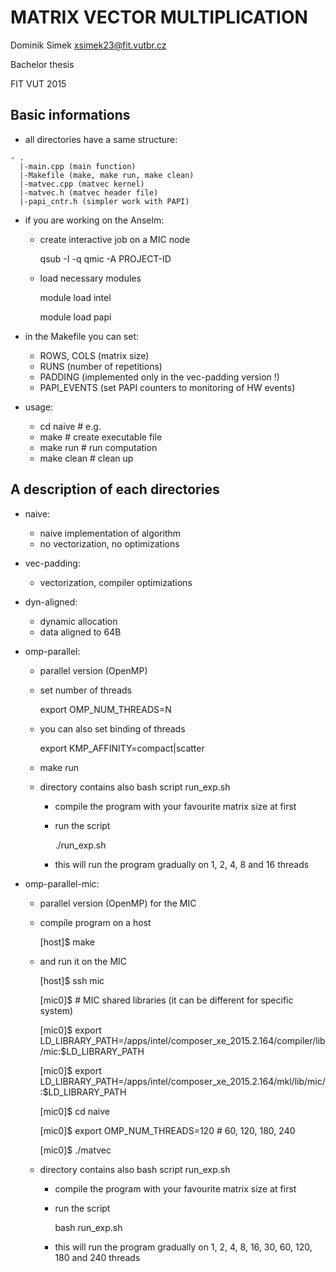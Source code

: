 # MATRIX VECTOR MULTIPLICATION

Dominik Simek <xsimek23@fit.vutbr.cz>

Bachelor thesis

FIT VUT 2015


## Basic informations

- all directories have a same structure:

~~~~
- .
  |-main.cpp (main function)
  |-Makefile (make, make run, make clean)
  |-matvec.cpp (matvec kernel)
  |-matvec.h (matvec header file)
  |-papi_cntr.h (simpler work with PAPI)
~~~~

- if you are working on the Anselm:
    - create interactive job on a MIC node

        qsub -I -q qmic -A PROJECT-ID

    - load necessary modules

        module load intel

        module load papi

- in the Makefile you can set:
    - ROWS, COLS (matrix size)
    - RUNS (number of repetitions)
    - PADDING (implemented only in the vec-padding version !)
    - PAPI_EVENTS (set PAPI counters to monitoring of HW events)

- usage:
    - cd naive # e.g.
    - make # create executable file
    - make run # run computation
    - make clean # clean up


## A description of each directories

- naive:
    - naive implementation of algorithm
    - no vectorization, no optimizations

- vec-padding:
    - vectorization, compiler optimizations

- dyn-aligned:
    - dynamic allocation
    - data aligned to 64B

- omp-parallel:
    - parallel version (OpenMP)
    - set number of threads

        export OMP_NUM_THREADS=N

    - you can also set binding of threads

        export KMP_AFFINITY=compact|scatter

    - make run
    - directory contains also bash script run_exp.sh
        - compile the program with your favourite matrix size at first
        - run the script

            ./run_exp.sh

        - this will run the program gradually on 1, 2, 4, 8 and 16 threads

- omp-parallel-mic:
    - parallel version (OpenMP) for the MIC
    - compile program on a host

        [host]$ make

    - and run it on the MIC

        [host]$ ssh mic

        [mic0]$ # MIC shared libraries (it can be different for specific system)

        [mic0]$ export LD_LIBRARY_PATH=/apps/intel/composer_xe_2015.2.164/compiler/lib/mic:$LD_LIBRARY_PATH

        [mic0]$ export LD_LIBRARY_PATH=/apps/intel/composer_xe_2015.2.164/mkl/lib/mic/:$LD_LIBRARY_PATH

        [mic0]$ cd naive

        [mic0]$ export OMP_NUM_THREADS=120 # 60, 120, 180, 240 

        [mic0]$ ./matvec

    - directory contains also bash script run_exp.sh
        - compile the program with your favourite matrix size at first
        - run the script
 
            bash run_exp.sh
 
        - this will run the program gradually on 1, 2, 4, 8, 16, 30, 60, 120, 180 and 240 threads

